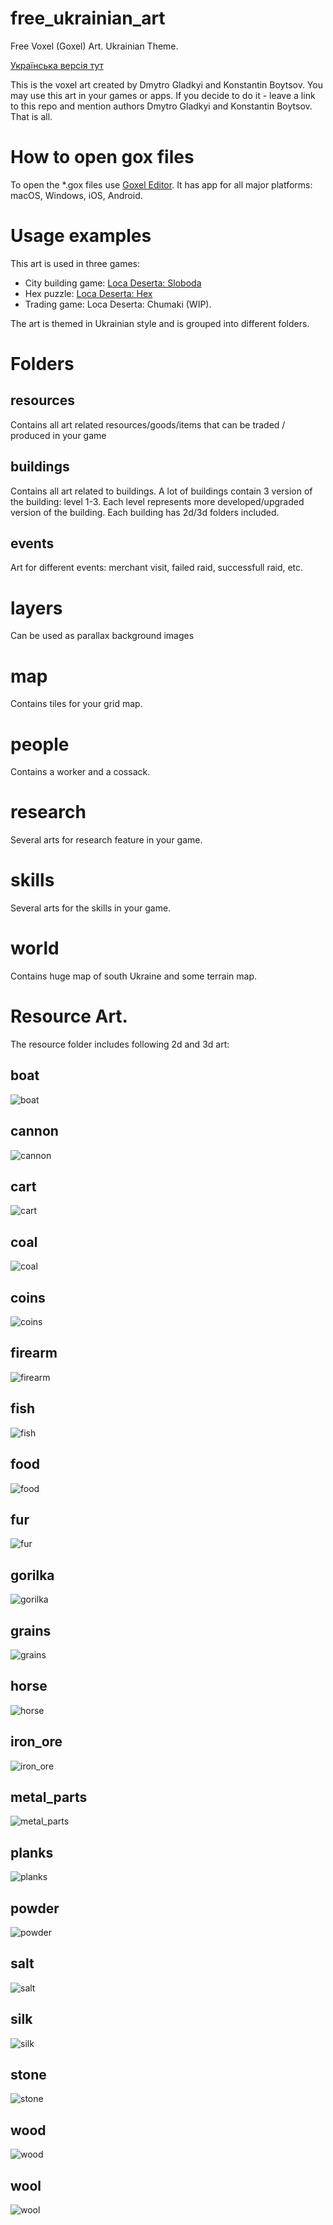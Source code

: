 # free_ukrainian_art
Free Voxel (Goxel) Art. Ukrainian Theme. 

[Українська версія тут](README_UK.md)

This is the voxel art created by Dmytro Gladkyi and Konstantin Boytsov.
You may use this art in your games or apps. If you decide to do it - leave a link to this repo and mention authors Dmytro Gladkyi and Konstantin Boytsov. That is all.

# How to open gox files
To open the *.gox files use [Goxel Editor](https://goxel.xyz). It has app for all major platforms: macOS, Windows, iOS, Android.

# Usage examples
This art is used in three games: 
- City building game: [Loca Deserta: Sloboda](http://locadeserta.com/citybuilding/index_en.html)
- Hex puzzle: [Loca Deserta: Hex](http://locadeserta.com/locadesertahex/index_en.html)
- Trading game: Loca Deserta: Chumaki (WIP).

The art is themed in Ukrainian style and is grouped into different folders.

# Folders

## resources

Contains all art related resources/goods/items that can be traded / produced in your game

## buildings

Contains all art related to buildings. A lot of buildings contain 3 version of the building: level 1-3. Each level represents more developed/upgraded version of the building. Each building has 2d/3d folders included.

## events

Art for different events: merchant visit, failed raid, successfull raid, etc.

# layers
Can be used as parallax background images

# map

Contains tiles for your grid map.

# people

Contains a worker and a cossack.

# research

Several arts for research feature in your game.

# skills
Several arts for the skills in your game.

# world

Contains huge map of south Ukraine and some terrain map.

# Resource Art.

The resource folder includes following 2d and 3d art:

## boat
![boat](resources/boat/boat.png)
## cannon
![cannon](resources/cannon/cannon.png)
## cart
![cart](resources/cart/cart.png)
## coal
![coal](resources/coal/charcoal.png)
## coins
![coins](resources/coins/coins.png)
## firearm
![firearm](resources/firearm/firearm.png)
## fish
![fish](resources/fish/fish.png)
## food
![food](resources/food/food.png)
## fur
![fur](resources/fur/fur.png)
## gorilka
![gorilka](resources/gorilka/gorilka.png)
## grains
![grains](resources/grains/grains.png)
## horse
![horse](resources/horse/horse.png)
## iron_ore
![iron_ore](resources/iron_ore/iron_ore.png)
## metal_parts
![metal_parts](resources/metal_parts/metal_parts.png)
## planks
![planks](resources/planks/planks.png)
## powder
![powder](resources/powder/powder.png)
## salt
![salt](resources/salt/salt.png)
## silk
![silk](resources/silk/silk.png)
## stone
![stone](resources/stone/stone.png)
## wood
![wood](resources/wood/wood.png)
## wool
![wool](resources/wool/wool.png)



